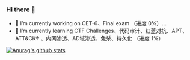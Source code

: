 ### Hi there 👋

<!--
**Ifonly-go2019/ifonly-go2019** is a ✨ _special_ ✨ repository because its `README.md` (this file) appears on your GitHub profile.

Here are some ideas to get you started:
-->
- 🔭 I’m currently working on CET-6、Final exam （进度  0%）...
- 🌱 I’m currently learning CTF Challenges、代码审计、红蓝对抗、APT、ATT&CK® 、内网渗透、AD域渗透、免杀、持久化 （进度 1%）





[![Anurag's github stats](https://github-readme-stats.vercel.app/api?username=ifonly-go2019&show_icons=true&theme=onedark)](https://github.com/anuraghazra/github-readme-stats)

